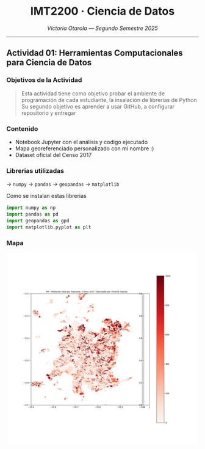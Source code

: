 
<!-- README.md -->

<h1 align="center">IMT2200 · Ciencia de Datos</h1>
<p align="center"><em>Victoria Otarola — Segundo Semestre 2025</em></p>


---

## Actividad 01: Herramientas Computacionales para Ciencia de Datos

### Objetivos de la Actividad
> Esta actividad tiene como objetivo probar el
> ambiente de programación de cada 
> estudiante, la insalación de librerias de 
> Python
> Su segundo objetivo es aprender a usar 
> GitHub, a configurar repositorio y entregar 

### Contenido

- Notebook Jupyter con el análisis y codigo ejecutado
- Mapa georeferenciado personalizado con mi nombre :)
- Dataset oficial del Censo 2017

### Librerias utilizadas
-> `numpy`
-> `pandas`
-> `geopandas`
-> `matplotlib`

Como se instalan estas librerias

```python
import numpy as np
import pandas as pd
import geopandas as gpd
import matplotlib.pyplot as plt
```

### Mapa
<p align="center">
  <img src="Actividad 01/PoblacionRM_C2017_Victoria_Otarola.jpg" width="500"/>
</p>


